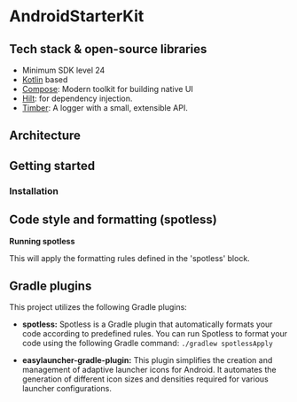 # AndroidStarterKit

## Tech stack & open-source libraries
- Minimum SDK level 24
- [Kotlin](https://kotlinlang.org/) based
- [Compose](https://developer.android.com/jetpack/compose): Modern toolkit for building native UI
- [Hilt](https://dagger.dev/hilt/): for dependency injection.
- [Timber](https://github.com/JakeWharton/timber): A logger with a small, extensible API.

## Architecture

## Getting started

### Installation

## Code style and formatting (spotless)

**Running spotless**


This will apply the formatting rules defined in the 'spotless' block.

## Gradle plugins
This project utilizes the following Gradle plugins:

* **spotless:** Spotless is a Gradle plugin that automatically formats your code according to predefined rules. You can run Spotless to format your code using the following Gradle command:
`./gradlew spotlessApply`

* **easylauncher-gradle-plugin:** This plugin simplifies the creation and management of adaptive launcher icons for Android. It automates the generation of different icon sizes and densities required for various launcher configurations.